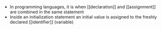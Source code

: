 - In programming languages, it is when [[declaration]] and [[assignment]] are combined in the same statement
- Inside an initialization statement an initial value is assigned to the freshly declared [[identifier]] (variable)